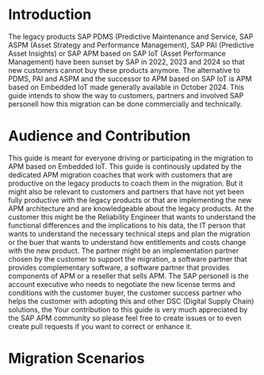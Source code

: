# Introduction
The legacy products SAP PDMS (Predictive Maintenance and Service, SAP ASPM (Asset Strategy and Performance Management),
SAP PAI (Predictive Asset Insights) or
SAP APM based on SAP IoT (Asset Performance Management) have been sunset by SAP in 2022, 2023 and 2024 so that new customers cannot buy these products anymore.
The alternative to PDMS, PAI and ASPM and the successor to APM based on SAP IoT is APM based on Embedded IoT made generally available in October 2024.
This guide intends to show the way to customers, partners and involved SAP personell how this migration can be done commercially and technically.
# Audience and Contribution
This guide is meant for everyone driving or participating in the migration to APM based on Embedded IoT.
This guide is continously updated by the dedicated APM migration coaches that work with customers that are productive on the legacy products to coach them in the migration. But it might also be relevant to customers and partners that have not yet been fully productive with the legacy products or that are implementing the new APM architecture and are knowledgeable about the legacy products.
At the customer this might be the Reliability Engineer that wants to understand the functional differences and the implications to his data,
the IT person that wants to understand the necessary technical steps and plan the migration or
the buer that wants to understand how entitlements and costs change with the new product.
The partner might be an implementation partner chosen by the customer to support the migration,
a software partner that provides complementary software,
a software partner that provides components of APM
or a reseller that sells APM.
The SAP personell is the account executive who needs to negotiate the new license terms and conditions with the customer buyer,
the customer success partner who helps the customer with adopting this and other DSC (Digital Supply Chain) solutions,
the 
Your contribution to this guide is very much appreciated by the SAP APM community so please feel free to create issues or to even create pull requests if you want to correct or enhance it.
# Migration Scenarios
